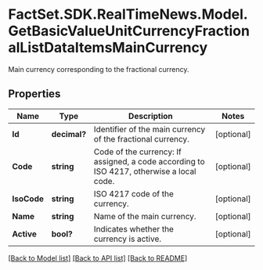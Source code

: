 # FactSet.SDK.RealTimeNews.Model.GetBasicValueUnitCurrencyFractionalListDataItemsMainCurrency
Main currency corresponding to the fractional currency.

## Properties

Name | Type | Description | Notes
------------ | ------------- | ------------- | -------------
**Id** | **decimal?** | Identifier of the main currency of the fractional currency. | [optional] 
**Code** | **string** | Code of the currency: If assigned, a code according to ISO 4217, otherwise a local code. | [optional] 
**IsoCode** | **string** | ISO 4217 code of the currency. | [optional] 
**Name** | **string** | Name of the main currency. | [optional] 
**Active** | **bool?** | Indicates whether the currency is active. | [optional] 

[[Back to Model list]](../README.md#documentation-for-models) [[Back to API list]](../README.md#documentation-for-api-endpoints) [[Back to README]](../README.md)

